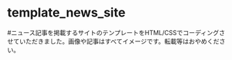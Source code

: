 # template_news_site

#ニュース記事を掲載するサイトのテンプレートをHTML/CSSでコーディングさせていただきました。画像や記事はすべてイメージです。転載等はおやめください。
